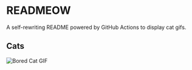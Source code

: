 # READMEOW

A self-rewriting README powered by GitHub Actions to display cat gifs.

## Cats

![Bored Cat GIF](https://media3.giphy.com/media/mlvseq9yvZhba/200.gif?cid=9acd02danozrnnbt1ulpl2s274xg48j3kgsi3yz2caagnaw0&ep=v1_gifs_search&rid=200.gif&ct=g)
